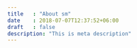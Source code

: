```yaml
---
title   : "About sm"
date    : 2018-07-07T12:37:52+06:00
draft   : false
description: "This is meta description"
---
```

